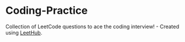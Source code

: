 # Coding-Practice
Collection of LeetCode questions to ace the coding interview! - Created using [LeetHub](https://github.com/QasimWani/LeetHub).
